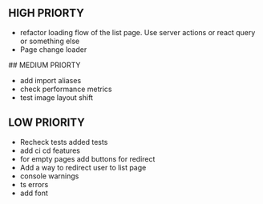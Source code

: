 ## HIGH PRIORTY

- refactor loading flow of the list page. Use server actions or react query or something else
- Page change loader

## MEDIUM PRIORTY

- add import aliases
- check performance metrics
- test image layout shift

## LOW PRIORITY

- Recheck tests added tests
- add ci cd features
- for empty pages add buttons for redirect
- Add a way to redirect user to list page
- console warnings
- ts errors
- add font
